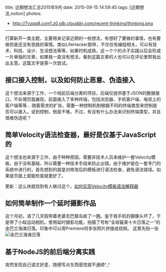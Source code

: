title: 近期想法汇总2015年9月
date: 2015-09-15 14:59:45
tags: [近期想法,notion]
photos:
- http://7vzqg8.com1.z0.glb.clouddn.com/recent-thinking/thinking.png
---

打算新开一类主题，主要用来记录近期的一些想法，有想好了要做的事情，也有要做但是还没有思路的事情。类似LifeHacker那样，不仅仅有编程相关。可以有技术、科技、设计、生活想法等等，如果时机成熟，这一个个的点子实践以后会形成一片单独的文章，如果我一直没有想法，看到这篇文章的人也可以在评论里帮我出出主意。这篇文字是第一次尝试。
<!--more-->

## 接口接入控制，以及如何防止恶意、伪造接入
这个想法来源于工作，一个纯前后端分离的项目，后端仅提供基于JSON的数据接口，不处理页面展现，前面接入了多种终端，包括浏览器、手机客户端、电视上的客户端等等...
随着需求的扩张，需要一种控制机制根据不同的终端类型来控制是否可以接入。说到控制，倒是不难，不过，有没有什么办法来识别终端类型，并且很难伪造呢？
## 简单Velocity语法检查器，最好是仅基于JavaScript的
这个想法也来源于工作，由于种种原因，需要非技术人员来维护一套Velocity模板，由于没有基础，所以需要一种技术手段来防止出错。由于维护是在一套专门的系统中进行的，首先想到的就是对修改后的模板进行语法检查，避免语法错误。如果是页面上就能检查就更好了。

更新：这么快就找到有人做过这个。[如何实现Velocity模板语法解释器](http://ued.taobao.org/blog/2012/11/how-to-realize-a-compiler/)
## 如何简单制作一个延时摄影作品
这个月初，请了几天假带着老婆去巴厘岛疯了一圈。鉴于我手机的摄像头坏了，于是带了小蚁运动相机。使用延时摄影功能，拍摄了号称“全球最美十大日落之一”的金巴兰海滩日落。印象中可以用Premiere将多张照片拼接成视频。
这里先贴一张
![金巴兰海滩日落](http://7vzqg8.com1.z0.glb.clouddn.com/recent-thinking/Jimbaran.png)
## 基于NodeJS的前后端分离实践


突然发现自己语文好差，随便写点东西感觉就不通顺^_^
<!-- indicate-the-source -->
